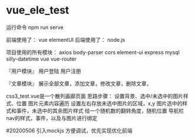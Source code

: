 # vue_ele_test
运行命令 
npm run serve

前端使用了： vue elementUI 
后端使用了： node.js 

项目使用的所有模块：
axios  body-parser  cors  element-ui express mysql silly-datetime vue vue-router

『用户模块』
    用户登陆
   用户注册

『文章模块』
    展示全部文章，添加文章，修改文章，删除文章，

css3_test.vue是一个散列画廊页面
思路步骤：
设置背景、选中/未选中的图片样式、位置
图片元素内容遍历
设置左右存放未选中图片的区域，x,y
图片选中的样式和事件，未选中的其余图片样式
给一个随机数的翻转角度，随机位置
导航栏nav的样式，事件，以及与图片进行绑定

#20200506 引入mockjs
方便调试，优先实现优化前端

